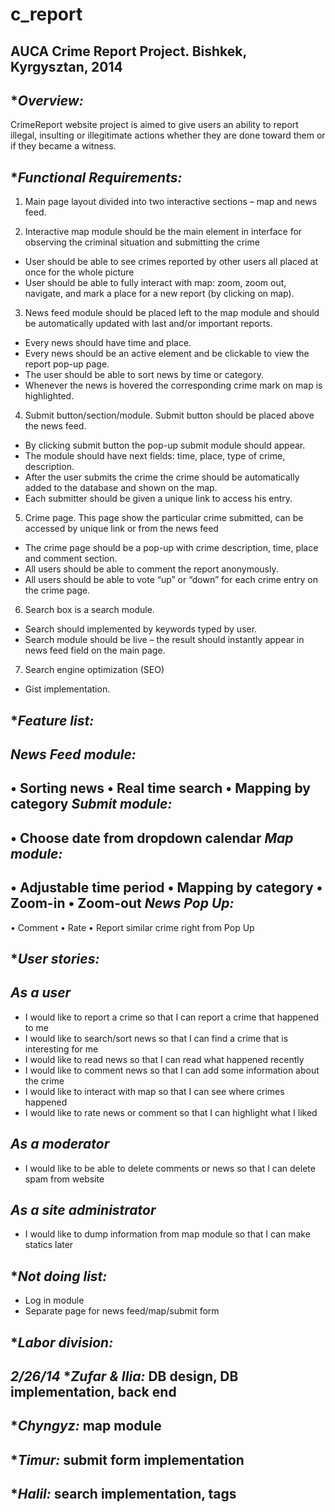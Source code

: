 c_report
========

AUCA Crime Report Project.
Bishkek, Kyrgysztan, 2014
-------------------------

**Overview:*
---------
CrimeReport website project is aimed to give users an ability to report illegal, insulting or illegitimate actions whether they are done toward them or if they became a witness.

**Functional Requirements:*
-----------------------
1)	Main page layout divided into two interactive sections – map and news feed.

2)	Interactive map module should be the main element in interface for observing the criminal situation and submitting the crime
-	User should be able to see crimes reported by other users all placed at once for the whole picture
-	User should be able to fully interact with map: zoom, zoom out, navigate, and mark a place for a new report (by clicking on map).

3)	News feed module should be placed left to the map module and should be automatically updated with last and/or important reports.
-	Every news should have time and place.
-	Every news should be an active element and be clickable to view the report pop-up page.
-	The user should be able to sort news by time or category.
-	Whenever the news is hovered the corresponding crime mark on map is highlighted.

4)	Submit button/section/module. Submit button should be placed above the news feed.
-	By clicking submit button the pop-up submit module should appear.
-	The module should have next fields: time, place, type of crime, description.
-	After the user submits the crime the crime should be automatically added to the database and shown on the map.
-	Each submitter should be given a unique link to access his entry.

5)	Crime page. This page show the particular crime submitted, can be accessed by unique link or from the news feed
-	The crime page should be a pop-up with crime description, time, place and comment section.
-	All users should be able to comment the report anonymously.
-	All users should be able to vote “up” or “down” for each crime entry on the crime page.

6)	Search box is a search module.
-	Search should implemented by keywords typed by user.
-	Search module should be live – the result should instantly appear in news feed field on the main page.
7)	Search engine optimization (SEO)
-	Gist implementation.

**Feature list:*
--------------

*News Feed module:*
-----------------
•	Sorting news
•	Real time search
•	Mapping by category
*Submit module:*
-----------------
•	Choose date from dropdown calendar
*Map module:*
--------------
•	Adjustable time period
•	Mapping by category
•	Zoom-in
•	Zoom-out
*News Pop Up:*
-------------
•	Comment
•	Rate
•	Report similar crime right from Pop Up



**User stories:*
---------------
*As a user* 
--------------
- I would like to report a crime so that I can report a crime that happened to me
- I would like to search/sort news so that I can find a crime that is interesting for me
- I would like to read news so that I can read what happened recently
- I would like to comment news so that I can add some information about the crime
- I would like to interact with map so that I can see where crimes happened
- I would like to rate news or comment so that I can highlight what I liked

*As a moderator* 
--------------
- I would like to be able to delete comments or news so that I can delete spam from website

*As a site administrator* 
---------------
- I would like to dump information from map module so that I can make statics later


**Not doing list:*
----------------
- Log in module
- Separate page for news feed/map/submit form 

**Labor division:*
----------------
*2/26/14*
**Zufar & Ilia:* DB design, DB implementation, back end
--------------------------------------------------------
**Chyngyz:* map module
--------------------------
**Timur:* submit form implementation 
--------------------------------------
**Halil:* search implementation, tags
---------------------------------------
